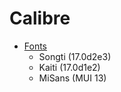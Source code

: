 # Calibre

- [Fonts](https://github.com/caiyuan/Calibre/releases/tag/Fonts)
  - Songti (17.0d2e3)
  - Kaiti (17.0d1e2)
  - MiSans (MUI 13)
